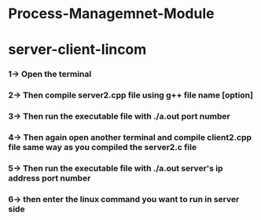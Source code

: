 # Process-Managemnet-Module
# server-client-lincom
### 1-> Open the terminal  <br />
### 2-> Then compile server2.cpp file using g++ file name [option]  <br />
### 3-> Then run the executable file with ./a.out port number  <br />
### 4-> Then again open another terminal and compile client2.cpp file same way as you compiled the server2.c file  <br />
### 5-> Then run the executable file with ./a.out server's ip address port number  <br />
### 6-> then enter the linux command you want to run in server side   <br />

